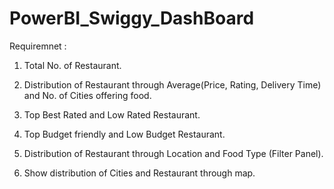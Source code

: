 # PowerBI_Swiggy_DashBoard

Requiremnet :

1. Total No. of Restaurant.

2. Distribution of Restaurant through Average(Price, Rating, Delivery Time) and No. of Cities offering food.

3. Top Best Rated and Low Rated Restaurant.

4. Top Budget friendly and Low Budget Restaurant.

5. Distribution of Restaurant through Location and Food Type (Filter Panel).

6. Show distribution of Cities and Restaurant through map.
